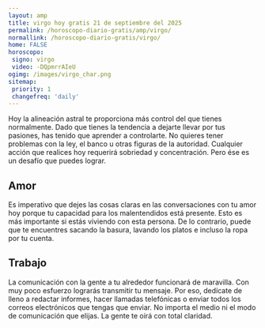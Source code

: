 ```yaml
---
layout: amp
title: virgo hoy gratis 21 de septiembre del 2025 
permalink: /horoscopo-diario-gratis/amp/virgo/
normallink: /horoscopo-diario-gratis/virgo/
home: FALSE
horoscopo:
 signo: virgo
 video: -DQpmrrAIeU
ogimg: /images/virgo_char.png
sitemap:
 priority: 1
 changefreq: 'daily'
---
```



Hoy la alineación astral te proporciona más control del que tienes normalmente. Dado que tienes la tendencia a dejarte llevar por tus pasiones, has tenido que aprender a controlarte. No quieres tener problemas con la ley, el banco u otras figuras de la autoridad. Cualquier acción que realices hoy requerirá sobriedad y concentración. Pero ése es un desafío que puedes lograr.

## Amor

Es imperativo que dejes las cosas claras en las conversaciones con tu amor hoy porque tu capacidad para los malentendidos está presente. Esto es más importante si estás viviendo con esta persona. De lo contrario, puede que te encuentres sacando la basura, lavando los platos e incluso la ropa por tu cuenta.

## Trabajo

La comunicación con la gente a tu alrededor funcionará de maravilla. Con muy poco esfuerzo lograrás transmitir tu mensaje. Por eso, dedícate de lleno a redactar informes, hacer llamadas telefónicas o enviar todos los correos electrónicos que tengas que enviar. No importa el medio ni el modo de comunicación que elijas. La gente te oirá con total claridad.